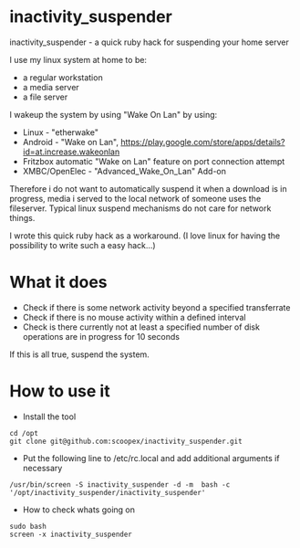 inactivity_suspender
====================

inactivity_suspender - a quick ruby hack for suspending your home server

I use my linux system at home to be:
 * a regular workstation
 * a media server
 * a file server

I wakeup the system by using "Wake On Lan" by using: 
 * Linux - "etherwake"
 * Android - "Wake on Lan", https://play.google.com/store/apps/details?id=at.increase.wakeonlan
 * Fritzbox automatic "Wake on Lan" feature on port connection attempt
 * XMBC/OpenElec - "Advanced_Wake_On_Lan" Add-on
 
Therefore i do not want to automatically suspend it when a download is in progress, media i served to the local network of someone uses the fileserver.
Typical linux suspend mechanisms do not care for network things.

I wrote this quick ruby hack as a workaround.
(I love linux for having the possibility to write such a easy hack...)

# What it does

 * Check if there is some network activity beyond a specified transferrate
 * Check if there is no mouse activity within a defined interval
 * Check is there currently not at least a specified number of disk operations are in progress for 10 seconds

If this is all true, suspend the system.

# How to use it

* Install the tool
```
cd /opt
git clone git@github.com:scoopex/inactivity_suspender.git
```
* Put the following line to /etc/rc.local and add additional arguments if necessary
```
/usr/bin/screen -S inactivity_suspender -d -m  bash -c '/opt/inactivity_suspender/inactivity_suspender'
```
* How to check whats going on
```
sudo bash
screen -x inactivity_suspender
```
